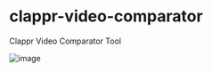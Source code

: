 clappr-video-comparator
=======================

Clappr Video Comparator Tool

![image](https://cloud.githubusercontent.com/assets/32864/5494477/ebe15670-86db-11e4-9049-f829d867f228.png)
